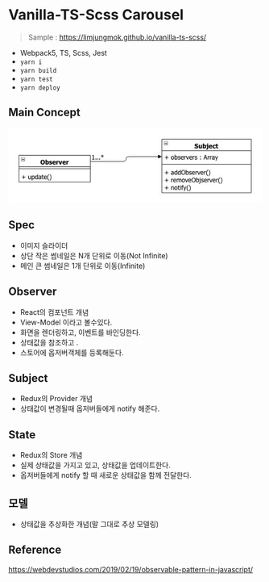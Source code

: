 # Vanilla-TS-Scss Carousel
> Sample : https://limjungmok.github.io/vanilla-ts-scss/

- Webpack5, TS, Scss, Jest
- `yarn i`
- `yarn build`
- `yarn test`
- `yarn deploy`

## Main Concept
![uml](./src/assets/public/uml.jpeg)

## Spec
- 이미지 슬라이더
- 상단 작은 썸네일은 N개 단위로 이동(Not Infinite)
- 메인 큰 썸네일은 1개 단위로 이동(Infinite)

## Observer
- React의 컴포넌트 개념
- View-Model 이라고 볼수있다.
- 화면을 렌더링하고, 이벤트를 바인딩한다.
- 상태값을 참조하고 .
- 스토어에 옵저버객체를 등록해둔다.


## Subject
- Redux의 Provider 개념
- 상태값이 변경될때 옵저버들에게 notify 해준다.


## State
- Redux의 Store 개념
- 실제 상태값을 가지고 있고, 상태값을 업데이트한다.
- 옵저버들에게 notify 할 때 새로운 상태값을 함께 전달한다.


## 모델
- 상태값을 추상화한 개념(말 그대로 추상 모델링)


## Reference
https://webdevstudios.com/2019/02/19/observable-pattern-in-javascript/
